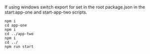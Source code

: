 If using windows switch export for set in the root package.json in the start:app-one and start-app-two scripts.
```
npm i
cd app-one
npm i
cd ../app-two
npm i
cd ../
npm run start
```
